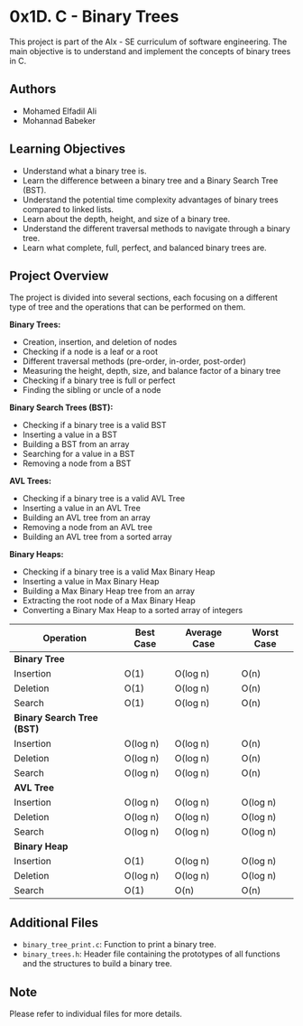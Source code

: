 # 0x1D. C - Binary Trees

This project is part of the Alx - SE curriculum of software engineering. The main objective is to understand and implement the concepts of binary trees in C.

## Authors

- Mohamed Elfadil Ali
- Mohannad Babeker

## Learning Objectives

- Understand what a binary tree is.
- Learn the difference between a binary tree and a Binary Search Tree (BST).
- Understand the potential time complexity advantages of binary trees compared to linked lists.
- Learn about the depth, height, and size of a binary tree.
- Understand the different traversal methods to navigate through a binary tree.
- Learn what complete, full, perfect, and balanced binary trees are.

## Project Overview

The project is divided into several sections, each focusing on a different type of tree and the operations that can be performed on them.

**Binary Trees:**

- Creation, insertion, and deletion of nodes
- Checking if a node is a leaf or a root
- Different traversal methods (pre-order, in-order, post-order)
- Measuring the height, depth, size, and balance factor of a binary tree
- Checking if a binary tree is full or perfect
- Finding the sibling or uncle of a node

**Binary Search Trees (BST):**

- Checking if a binary tree is a valid BST
- Inserting a value in a BST
- Building a BST from an array
- Searching for a value in a BST
- Removing a node from a BST

**AVL Trees:**

- Checking if a binary tree is a valid AVL Tree
- Inserting a value in an AVL Tree
- Building an AVL tree from an array
- Removing a node from an AVL tree
- Building an AVL tree from a sorted array

**Binary Heaps:**

- Checking if a binary tree is a valid Max Binary Heap
- Inserting a value in Max Binary Heap
- Building a Max Binary Heap tree from an array
- Extracting the root node of a Max Binary Heap
- Converting a Binary Max Heap to a sorted array of integers

| Operation                    | Best Case | Average Case | Worst Case |
| ---------------------------- | --------- | ------------ | ---------- |
| **Binary Tree**              |           |              |            |
| Insertion                    | O(1)      | O(log n)     | O(n)       |
| Deletion                     | O(1)      | O(log n)     | O(n)       |
| Search                       | O(1)      | O(log n)     | O(n)       |
| **Binary Search Tree (BST)** |           |              |            |
| Insertion                    | O(log n)  | O(log n)     | O(n)       |
| Deletion                     | O(log n)  | O(log n)     | O(n)       |
| Search                       | O(log n)  | O(log n)     | O(n)       |
| **AVL Tree**                 |           |              |            |
| Insertion                    | O(log n)  | O(log n)     | O(log n)   |
| Deletion                     | O(log n)  | O(log n)     | O(log n)   |
| Search                       | O(log n)  | O(log n)     | O(log n)   |
| **Binary Heap**              |           |              |            |
| Insertion                    | O(1)      | O(log n)     | O(log n)   |
| Deletion                     | O(log n)  | O(log n)     | O(log n)   |
| Search                       | O(1)      | O(n)         | O(n)       |

## Additional Files

- `binary_tree_print.c`: Function to print a binary tree.
- `binary_trees.h`: Header file containing the prototypes of all functions and the structures to build a binary tree.

## Note

Please refer to individual files for more details.
